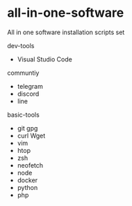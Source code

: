 # all-in-one-software
All in one software installation scripts set

dev-tools
- Visual Studio Code

communtiy
- telegram
- discord
- line

basic-tools
- git gpg
- curl Wget
- vim
- htop
- zsh
- neofetch
- node
- docker
- python
- php

